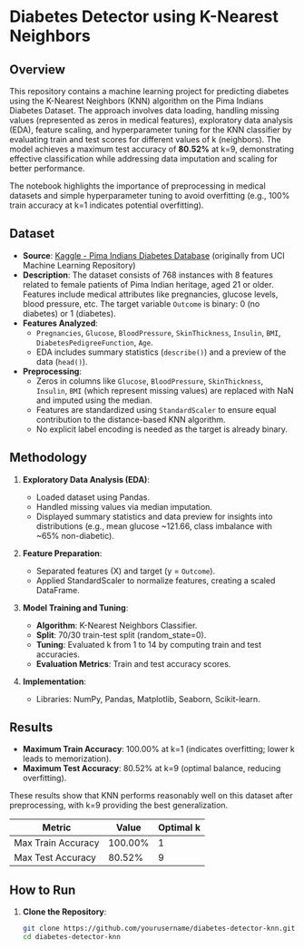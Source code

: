 # Diabetes Detector using K-Nearest Neighbors

## Overview

This repository contains a machine learning project for predicting diabetes using the K-Nearest Neighbors (KNN) algorithm on the Pima Indians Diabetes Dataset. The approach involves data loading, handling missing values (represented as zeros in medical features), exploratory data analysis (EDA), feature scaling, and hyperparameter tuning for the KNN classifier by evaluating train and test scores for different values of k (neighbors). The model achieves a maximum test accuracy of **80.52%** at k=9, demonstrating effective classification while addressing data imputation and scaling for better performance.

The notebook highlights the importance of preprocessing in medical datasets and simple hyperparameter tuning to avoid overfitting (e.g., 100% train accuracy at k=1 indicates potential overfitting).

## Dataset

- **Source**: [Kaggle - Pima Indians Diabetes Database](https://www.kaggle.com/datasets/uciml/pima-indians-diabetes-database) (originally from UCI Machine Learning Repository)
- **Description**: The dataset consists of 768 instances with 8 features related to female patients of Pima Indian heritage, aged 21 or older. Features include medical attributes like pregnancies, glucose levels, blood pressure, etc. The target variable `Outcome` is binary: 0 (no diabetes) or 1 (diabetes).
- **Features Analyzed**:
  - `Pregnancies`, `Glucose`, `BloodPressure`, `SkinThickness`, `Insulin`, `BMI`, `DiabetesPedigreeFunction`, `Age`.
  - EDA includes summary statistics (`describe()`) and a preview of the data (`head()`).
- **Preprocessing**:
  - Zeros in columns like `Glucose`, `BloodPressure`, `SkinThickness`, `Insulin`, `BMI` (which represent missing values) are replaced with NaN and imputed using the median.
  - Features are standardized using `StandardScaler` to ensure equal contribution to the distance-based KNN algorithm.
  - No explicit label encoding is needed as the target is already binary.

## Methodology

1. **Exploratory Data Analysis (EDA)**:
   - Loaded dataset using Pandas.
   - Handled missing values via median imputation.
   - Displayed summary statistics and data preview for insights into distributions (e.g., mean glucose ~121.66, class imbalance with ~65% non-diabetic).

2. **Feature Preparation**:
   - Separated features (X) and target (y = `Outcome`).
   - Applied StandardScaler to normalize features, creating a scaled DataFrame.

3. **Model Training and Tuning**:
   - **Algorithm**: K-Nearest Neighbors Classifier.
   - **Split**: 70/30 train-test split (random_state=0).
   - **Tuning**: Evaluated k from 1 to 14 by computing train and test accuracies.
   - **Evaluation Metrics**: Train and test accuracy scores.

4. **Implementation**:
   - Libraries: NumPy, Pandas, Matplotlib, Seaborn, Scikit-learn.

## Results

- **Maximum Train Accuracy**: 100.00% at k=1 (indicates overfitting; lower k leads to memorization).
- **Maximum Test Accuracy**: 80.52% at k=9 (optimal balance, reducing overfitting).

These results show that KNN performs reasonably well on this dataset after preprocessing, with k=9 providing the best generalization.

| Metric                  | Value                  | Optimal k |
|-------------------------|------------------------|-----------|
| Max Train Accuracy      | 100.00%               | 1        |
| Max Test Accuracy       | 80.52%                | 9        |

## How to Run

1. **Clone the Repository**:
   ```bash
   git clone https://github.com/yourusername/diabetes-detector-knn.git
   cd diabetes-detector-knn
